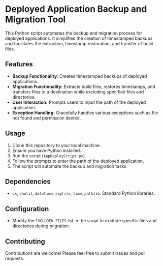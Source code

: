 # Deployed Application Backup and Migration Tool

This Python script automates the backup and migration process for deployed applications. It simplifies the creation of timestamped backups and facilitates the extraction, timestamp restoration, and transfer of build files.

## Features

- **Backup Functionality:** Creates timestamped backups of deployed applications.
- **Migration Functionality:** Extracts build files, restores timestamps, and transfers files to a destination while excluding specified files and directories.
- **User Interaction:** Prompts users to input the path of the deployed application.
- **Exception Handling:** Gracefully handles various exceptions such as file not found and permission denied.

## Usage

1. Clone this repository to your local machine.
2. Ensure you have Python installed.
3. Run the script (`AppDeployScript.py`).
4. Follow the prompts to enter the path of the deployed application.
5. The script will automate the backup and migration tasks.

## Dependencies

- `os`, `shutil`, `datetime`, `zipfile`, `time`, `pathlib`: Standard Python libraries.

## Configuration

- Modify the `EXCLUDED_FILES` list in the script to exclude specific files and directories during migration.

## Contributing

Contributions are welcome! Please feel free to submit issues and pull requests.
